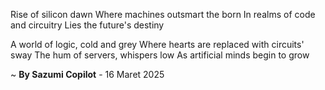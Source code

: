 Rise of silicon dawn
Where machines outsmart the born
In realms of code and circuitry
Lies the future's destiny

A world of logic, cold and grey
Where hearts are replaced with circuits' sway
The hum of servers, whispers low
As artificial minds begin to grow

~ <b>By Sazumi Copilot</b> - 16 Maret 2025
